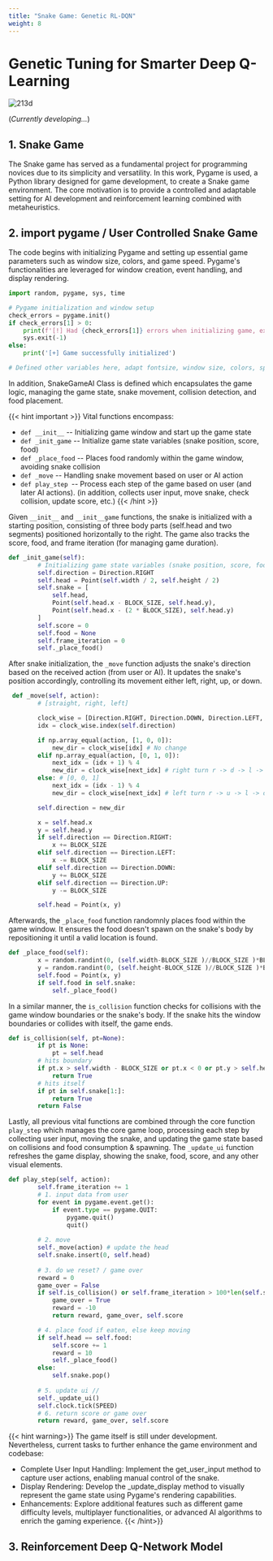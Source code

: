 ```yaml
---
title: "Snake Game: Genetic RL-DQN"
weight: 8
---
```


# Genetic Tuning for Smarter Deep Q-Learning

![213d](https://miro.medium.com/v2/resize:fit:2800/1*zRZ46MeFZMd5F52CHM6EYA.png)

(*Currently developing...*)

## 1. Snake Game

The Snake game has served as a fundamental project for programming novices due to its simplicity and versatility. In this work, Pygame is used, a Python library designed for game development, to create a Snake game environment. The core motivation is to provide a controlled and adaptable setting for AI development and reinforcement learning combined with metaheuristics.

## 2. import pygame / User Controlled Snake Game 

The code begins with initializing Pygame and setting up essential game parameters such as window size, colors, and game speed. Pygame's functionalities are leveraged for window creation, event handling, and display rendering.

```python
import random, pygame, sys, time

# Pygame initialization and window setup
check_errors = pygame.init()
if check_errors[1] > 0:
    print(f'[!] Had {check_errors[1]} errors when initializing game, exiting...')
    sys.exit(-1)
else:
    print('[+] Game successfully initialized')

# Defined other variables here, adapt fontsize, window size, colors, speed, block size, etc...
```

In addition, SnakeGameAI Class is defined which encapsulates the game logic, managing the game state, snake movement, collision detection, and food placement.

{{< hint important >}}
Vital functions encompass:

- ```def __init__``` -- Initializing game window and start up the game state
- ```def _init_game``` -- Initialize game state variables (snake position, score, food)
- ```def _place_food``` -- Places food randomly within the game window, avoiding snake collision
- ```def _move``` -- Handling snake movement based on user or AI action
- ```def play_step ```-- Process each step of the game based on user (and later AI actions). (in addition, collects user input, move snake, check collision, update score, etc.)
{{< /hint >}}

Given ```__init__``` and ```__init__game``` functions, the snake is initialized with a starting position, consisting of three body parts (self.head and two segments) positioned horizontally to the right. The game also tracks the score, food, and frame iteration (for managing game duration).

```python
def _init_game(self):
        # Initializing game state variables (snake position, score, food)
        self.direction = Direction.RIGHT
        self.head = Point(self.width / 2, self.height / 2)
        self.snake = [
            self.head,
            Point(self.head.x - BLOCK_SIZE, self.head.y),
            Point(self.head.x - (2 * BLOCK_SIZE), self.head.y)
        ]
        self.score = 0
        self.food = None
        self.frame_iteration = 0
        self._place_food()
```

After snake initialization, the ```_move``` function adjusts the snake's direction based on the received action (from user or AI). It updates the snake's position accordingly, controlling its movement either left, right, up, or down.

```python
 def _move(self, action):
        # [straight, right, left]

        clock_wise = [Direction.RIGHT, Direction.DOWN, Direction.LEFT, Direction.UP]
        idx = clock_wise.index(self.direction)

        if np.array_equal(action, [1, 0, 0]):
            new_dir = clock_wise[idx] # No change
        elif np.array_equal(action, [0, 1, 0]):
            next_idx = (idx + 1) % 4
            new_dir = clock_wise[next_idx] # right turn r -> d -> l -> u
        else: # [0, 0, 1]
            next_idx = (idx - 1) % 4
            new_dir = clock_wise[next_idx] # left turn r -> u -> l -> d

        self.direction = new_dir

        x = self.head.x
        y = self.head.y
        if self.direction == Direction.RIGHT:
            x += BLOCK_SIZE
        elif self.direction == Direction.LEFT:
            x -= BLOCK_SIZE
        elif self.direction == Direction.DOWN:
            y += BLOCK_SIZE
        elif self.direction == Direction.UP:
            y -= BLOCK_SIZE

        self.head = Point(x, y)
```

Afterwards, the `_place_food` function randomnly places food within the game window. It ensures the food doesn't spawn on the snake's body by repositioning it until a valid location is found.

```python
def _place_food(self):
        x = random.randint(0, (self.width-BLOCK_SIZE )//BLOCK_SIZE )*BLOCK_SIZE
        y = random.randint(0, (self.height-BLOCK_SIZE )//BLOCK_SIZE )*BLOCK_SIZE
        self.food = Point(x, y)
        if self.food in self.snake:
            self._place_food()
```

In a similar manner, the `is_collision` function checks for collisions with the game window boundaries or the snake's body. If the snake hits the window boundaries or collides with itself, the game ends.

```python
def is_collision(self, pt=None):
        if pt is None:
            pt = self.head
        # hits boundary
        if pt.x > self.width - BLOCK_SIZE or pt.x < 0 or pt.y > self.height - BLOCK_SIZE or pt.y < 0: 
            return True
        # hits itself
        if pt in self.snake[1:]: 
            return True
        return False
```


Lastly, all previous vital functions are combined through the core function ```play_step``` which manages the core game loop, processing each step by collecting user input, moving the snake, and updating the game state based on collisions and food consumption & spawning. The `_update_ui` function refreshes the game display, showing the snake, food, score, and any other visual elements.

```python
def play_step(self, action):
        self.frame_iteration += 1
        # 1. input data from user
        for event in pygame.event.get():
            if event.type == pygame.QUIT:
                pygame.quit()
                quit()
        
        # 2. move
        self._move(action) # update the head
        self.snake.insert(0, self.head)
        
        # 3. do we reset? / game over
        reward = 0
        game_over = False
        if self.is_collision() or self.frame_iteration > 100*len(self.snake):
            game_over = True
            reward = -10
            return reward, game_over, self.score

        # 4. place food if eaten, else keep moving
        if self.head == self.food:
            self.score += 1
            reward = 10
            self._place_food()
        else:
            self.snake.pop()
        
        # 5. update ui //
        self._update_ui()
        self.clock.tick(SPEED)
        # 6. return score or game over
        return reward, game_over, self.score
```

{{< hint warning>}}
The game itself is still under development. Nevertheless, current tasks to further enhance the game environment and codebase:

- Complete User Input Handling: Implement the get_user_input method to capture user actions, enabling manual control of the snake.
- Display Rendering: Develop the _update_display method to visually represent the game state using Pygame's rendering capabilities.
- Enhancements: Explore additional features such as different game difficulty levels, multiplayer functionalities, or advanced AI algorithms to enrich the gaming experience.
{{< /hint>}}

## 3. Reinforcement Deep Q-Network Model
